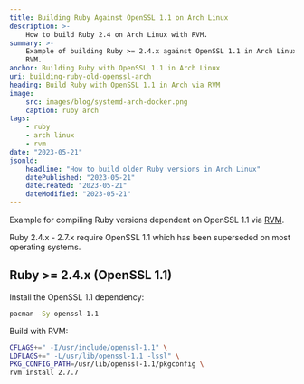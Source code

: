 ```yaml
---
title: Building Ruby Against OpenSSL 1.1 on Arch Linux
description: >-
    How to build Ruby 2.4 on Arch Linux with RVM.
summary: >-
    Example of building Ruby >= 2.4.x against OpenSSL 1.1 in Arch Linux with 
    RVM.
anchor: Building Ruby with OpenSSL 1.1 in Arch Linux
uri: building-ruby-old-openssl-arch
heading: Build Ruby with OpenSSL 1.1 in Arch via RVM
image:
    src: images/blog/systemd-arch-docker.png
    caption: ruby arch
tags:
    - ruby
    - arch linux
    - rvm
date: "2023-05-21"
jsonld:
    headline: "How to build older Ruby versions in Arch Linux"
    datePublished: "2023-05-21"
    dateCreated: "2023-05-21"
    dateModified: "2023-05-21"
---
```


Example for compiling Ruby versions dependent on OpenSSL 1.1 via 
[RVM][rvm].

Ruby 2.4.x - 2.7.x require OpenSSL 1.1 which has been superseded
on most operating systems.


## Ruby >= 2.4.x (OpenSSL 1.1)

Install the OpenSSL 1.1 dependency:

```bash
pacman -Sy openssl-1.1
```

Build with RVM:

```bash
CFLAGS+=" -I/usr/include/openssl-1.1" \
LDFLAGS+=" -L/usr/lib/openssl-1.1 -lssl" \
PKG_CONFIG_PATH=/usr/lib/openssl-1.1/pkgconfig \
rvm install 2.7.7
```

[rvm]: <https://rvm.io/> "Ruby Version Manager (RVM)"

